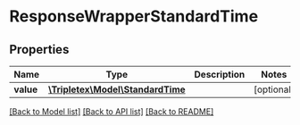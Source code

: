 # ResponseWrapperStandardTime

## Properties
Name | Type | Description | Notes
------------ | ------------- | ------------- | -------------
**value** | [**\Tripletex\Model\StandardTime**](StandardTime.md) |  | [optional] 

[[Back to Model list]](../README.md#documentation-for-models) [[Back to API list]](../README.md#documentation-for-api-endpoints) [[Back to README]](../README.md)

